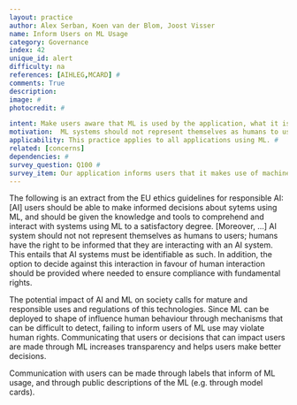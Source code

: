 ```yaml
---
layout: practice
author: Alex Serban, Koen van der Blom, Joost Visser
name: Inform Users on ML Usage
category: Governance
index: 42
unique_id: alert
difficulty: na
references: [AIHLEG,MCARD] #
comments: True
description:
image: #
photocredit: #

intent: Make users aware that ML is used by the application, what it is used for, and what its limitations are. This allows users to understand better how to use or not use the application. #
motivation:  ML systems should not represent themselves as humans to users. Humans have the right to know that they are interacting with a ML system. #
applicability: This practice applies to all applications using ML. #
related: [concerns]
dependencies: #
survey_question: Q100 #
survey_item: Our application informs users that it makes use of machine learning and describes its intended use and limitations.
---
```


The following is an extract from the EU ethics guidelines for responsible AI:
[AI] users should be able to make informed decisions about sytems using ML, and should be given the knowledge and tools to comprehend and interact with systems using ML to a satisfactory degree.
[Moreover, ...] AI system should not not  represent  themselves  as  humans  to  users; humans have  the  right  to  be informed  that they  are  interacting  with  an  AI  system.  This  entails  that AI  systems must be identifiable  as  such.  In addition,  the  option  to  decide  against  this  interaction  in  favour  of  human  interaction  should  be  provided where needed  to  ensure  compliance  with  fundamental  rights.

The potential impact of AI and ML on society calls for mature and responsible uses and regulations of this technologies.
Since ML can be deployed to shape of influence human behaviour through mechanisms that can be difficult to detect, failing to inform users of ML use may violate human rights.
Communicating that users or decisions that can impact users are made through ML increases transparency and helps users make better decisions.

Communication with users can be made through labels that inform of ML usage, and through public descriptions of the ML (e.g. through model cards).